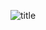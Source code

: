 ![](https://github.com/felixmzc/Huatec-Team/blob/master/2018-05-07/mazhichao/3.PNG "title")
<!DOCTYPE html>
<html>
<head>
    <meta charset="utf-8">
    <title>ECharts</title>
    <!-- 引入 echarts.js -->
    <script src="echarts.js"></script>
    <script src="https://apps.bdimg.com/libs/jquery/2.1.4/jquery.min.js"></script>
</head>
<body>
    <!-- 为ECharts准备一个具备大小（宽高）的Dom -->
    <div id="main" style="width: 600px;height:350px;"></div>
    <script type="text/javascript">
        // 基于准备好的dom，初始化echarts实例
        function myData(text) {
        	var xA = [];
			var yA = [];
			for(var i = 0; i < text.data.length; i++) {
				xA.push(text.data[i].MovieName);
				yA.push(text.data[i].BoxOffice);
			}
        	var myChart = echarts.init(document.getElementById('main'));
        	// 指定图表的配置项和数据
        	var option = {
            	title: {
					show:true,
                	text: '实时票房',
					left:'left',
					borderColor:'red',
					textStyle:{
						fontSize:20
					}
            	},
            	tooltip: {
					trigger:'axis' //可视化
				},
            	legend: {
                	data:['金额/万元']	
            	},
				grid: {
					y2: 140
				},
				xAxis: {
					data: xA,
					axisLabel: {
						interval: 0,
						rotate: -25
					}
				},
				yAxis: {},
				series: [{
					name: '金额/万元',
					type: 'bar',
					data: yA,
				}]
			};
			myChart.setOption(option);
		};
        // 使用刚指定的配置项和数据显示图表。
        function myJson() {
			$.ajax({
				type: "get",
				url: "http://api.shenjian.io/",
				data: {
					appid: "dd648129b0e17057b8901c27f4a88021"
				},
				dataType: "jsonp",
				success: function(data) {
					myData(data)
				}
			});
		};
		myJson();
    </script>
</body>
</html>
